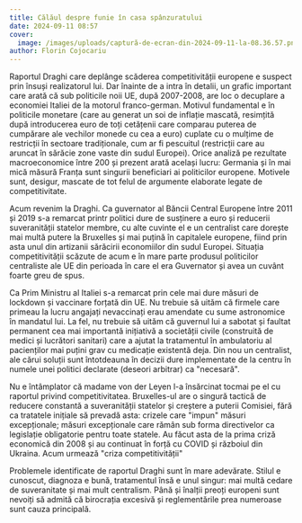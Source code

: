 ```yaml
---
title: Călăul despre funie în casa spânzuratului
date: 2024-09-11 08:57
cover:
  image: /images/uploads/captură-de-ecran-din-2024-09-11-la-08.36.57.png
author: Florin Cojocariu
---
```

Raportul Draghi care deplânge scăderea competitivității europene e suspect prin însuși realizatorul lui. Dar înainte de a intra în detalii, un grafic important care arată că sub politicile noii UE, după 2007-2008, are loc o decuplare a economiei Italiei de la motorul franco-german. Motivul fundamental e în politicile monetare (care au generat un soi de inflație mascată, resimțită după introducerea euro de toți cetățenii care comparau puterea de cumpărare ale vechilor monede cu cea a euro) cuplate cu o mulțime de restricții în sectoare tradiționale, cum ar fi pescuitul (restricții care au aruncat în sărăcie zone vaste din sudul Europei). Orice analiză pe rezultate macroeconomice între 200 și prezent arată același lucru: Germania și în mai mică măsură Franța sunt singurii beneficiari ai politicilor europene. Motivele sunt, desigur, mascate de tot felul de argumente elaborate legate de competitivitate.



Acum revenim la Draghi. Ca guvernator al Băncii Central Europene între 2011 și 2019 s-a remarcat printr politici dure de susținere a euro și reducerii suveranității statelor membre, cu alte cuvinte el e un centralist care dorește mai multă putere la Bruxelles și mai puțină în capitalele europene, fiind prin asta  unul din artizanii sărăcirii economiilor din sudul Europei. Situația competitivității scăzute de acum e în mare parte produsul politicilor centraliste ale UE din perioada în care el era Guvernator și avea un cuvânt foarte greu de spus.



Ca Prim Ministru al Italiei s-a remarcat prin cele mai dure măsuri de lockdown și vaccinare forțată din UE. Nu trebuie să uităm că firmele care primeau la lucru angajați nevaccinați erau amendate cu sume astronomice în mandatul lui. La fel, nu trebuie să uităm că guvernul lui a sabotat și faultat permanent cea mai importantă inițiativă a societății civile (construită de medici și lucrători sanitari) care a ajutat la tratamentul în ambulatoriu al pacienților mai puțini grav cu medicație existentă deja. Din nou un centralist, ale cărui soluții sunt întotdeauna în decizii dure implementate de la centru în numele unei politici declarate (deseori arbitrar) ca "necesară". 



Nu e întâmplator că madame von der Leyen l-a însărcinat tocmai pe el cu raportul privind competitivitatea. Bruxelles-ul are o singură tactică de reducere constantă a suveranității statelor și creștere a puterii Comisiei, fără ca tratatele inițiale să prevadă asta: crizele care "impun" măsuri excepționale; măsuri excepționale care rămân sub forma directivelor ca legislație obligatorie pentru toate statele. Au făcut asta de la prima criză economică din 2008 și au continuat în forță cu COVID și războiul din Ukraina. Acum urmează "criza competitivității"

Problemele identificate de raportul Draghi sunt în mare adevărate. Stilul e cunoscut, diagnoza e bună, tratamentul însă e unul singur: mai multă cedare de suveranitate și mai mult centralism. Până și înalții preoți europeni sunt nevoiți să admită că birocrația excesivă și reglementările prea numeroase  sunt cauza principală.
